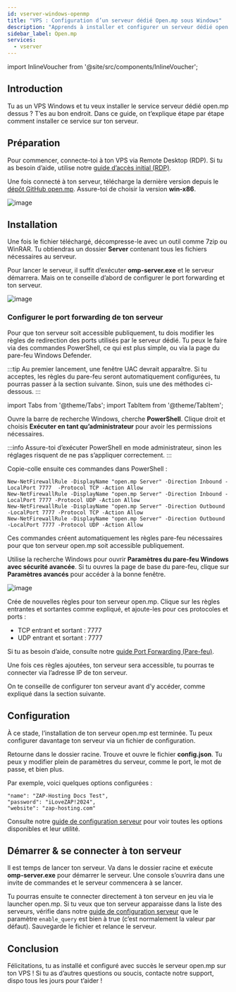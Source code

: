 ```yaml
---
id: vserver-windows-openmp
title: "VPS : Configuration d’un serveur dédié Open.mp sous Windows"
description: "Apprends à installer et configurer un serveur dédié open.mp sur ton VPS Windows pour un gaming multijoueur fluide → Découvre tout maintenant"
sidebar_label: Open.mp
services:
  - vserver
---
```


import InlineVoucher from '@site/src/components/InlineVoucher';

## Introduction

Tu as un VPS Windows et tu veux installer le service serveur dédié open.mp dessus ? T’es au bon endroit. Dans ce guide, on t’explique étape par étape comment installer ce service sur ton serveur.

<InlineVoucher />

## Préparation

Pour commencer, connecte-toi à ton VPS via Remote Desktop (RDP). Si tu as besoin d’aide, utilise notre [guide d’accès initial (RDP)](vserver-windows-userdp.md).

Une fois connecté à ton serveur, télécharge la dernière version depuis le [dépôt GitHub open.mp](https://github.com/openmultiplayer/open.mp/releases). Assure-toi de choisir la version **win-x86**.

![image](https://screensaver01.zap-hosting.com/index.php/s/sCGpA3dwHngbNCy/preview)

## Installation

Une fois le fichier téléchargé, décompresse-le avec un outil comme 7zip ou WinRAR. Tu obtiendras un dossier **Server** contenant tous les fichiers nécessaires au serveur.

Pour lancer le serveur, il suffit d’exécuter **omp-server.exe** et le serveur démarrera. Mais on te conseille d’abord de configurer le port forwarding et ton serveur.

![image](https://screensaver01.zap-hosting.com/index.php/s/xeqZjg8RMCnRcZf/preview)

### Configurer le port forwarding de ton serveur

Pour que ton serveur soit accessible publiquement, tu dois modifier les règles de redirection des ports utilisés par le serveur dédié. Tu peux le faire via des commandes PowerShell, ce qui est plus simple, ou via la page du pare-feu Windows Defender.

:::tip
Au premier lancement, une fenêtre UAC devrait apparaître. Si tu acceptes, les règles du pare-feu seront automatiquement configurées, tu pourras passer à la section suivante. Sinon, suis une des méthodes ci-dessous.
:::

import Tabs from '@theme/Tabs';
import TabItem from '@theme/TabItem';

<Tabs>
<TabItem value="powershell" label="Via PowerShell" default>

Ouvre la barre de recherche Windows, cherche **PowerShell**. Clique droit et choisis **Exécuter en tant qu’administrateur** pour avoir les permissions nécessaires.

:::info
Assure-toi d’exécuter PowerShell en mode administrateur, sinon les réglages risquent de ne pas s’appliquer correctement.
:::

Copie-colle ensuite ces commandes dans PowerShell :
```
New-NetFirewallRule -DisplayName "open.mp Server" -Direction Inbound -LocalPort 7777  -Protocol TCP -Action Allow
New-NetFirewallRule -DisplayName "open.mp Server" -Direction Inbound -LocalPort 7777 -Protocol UDP -Action Allow
New-NetFirewallRule -DisplayName "open.mp Server" -Direction Outbound -LocalPort 7777 -Protocol TCP -Action Allow
New-NetFirewallRule -DisplayName "open.mp Server" -Direction Outbound -LocalPort 7777 -Protocol UDP -Action Allow
```

Ces commandes créent automatiquement les règles pare-feu nécessaires pour que ton serveur open.mp soit accessible publiquement.

</TabItem>

<TabItem value="windefender" label="Via Windows Defender">

Utilise la recherche Windows pour ouvrir **Paramètres du pare-feu Windows avec sécurité avancée**. Si tu ouvres la page de base du pare-feu, clique sur **Paramètres avancés** pour accéder à la bonne fenêtre.

![image](https://github.com/zaphosting/docs/assets/42719082/5fb9f943-7e51-4d8f-9df4-2f5ff60857d3)

Crée de nouvelles règles pour ton serveur open.mp. Clique sur les règles entrantes et sortantes comme expliqué, et ajoute-les pour ces protocoles et ports :
- TCP entrant et sortant : 7777
- UDP entrant et sortant : 7777

Si tu as besoin d’aide, consulte notre [guide Port Forwarding (Pare-feu)](vserver-windows-port.md).

</TabItem>
</Tabs>

Une fois ces règles ajoutées, ton serveur sera accessible, tu pourras te connecter via l’adresse IP de ton serveur.

On te conseille de configurer ton serveur avant d’y accéder, comme expliqué dans la section suivante.

## Configuration

À ce stade, l’installation de ton serveur open.mp est terminée. Tu peux configurer davantage ton serveur via un fichier de configuration.

Retourne dans le dossier racine. Trouve et ouvre le fichier **config.json**. Tu peux y modifier plein de paramètres du serveur, comme le port, le mot de passe, et bien plus.

Par exemple, voici quelques options configurées :
```
"name": "ZAP-Hosting Docs Test",
"password": "iLoveZAP!2024",
"website": "zap-hosting.com"
```

Consulte notre [guide de configuration serveur](openmp-configuration.md) pour voir toutes les options disponibles et leur utilité.

## Démarrer & se connecter à ton serveur

Il est temps de lancer ton serveur. Va dans le dossier racine et exécute **omp-server.exe** pour démarrer le serveur. Une console s’ouvrira dans une invite de commandes et le serveur commencera à se lancer.

Tu pourras ensuite te connecter directement à ton serveur en jeu via le launcher open.mp. Si tu veux que ton serveur apparaisse dans la liste des serveurs, vérifie dans notre [guide de configuration serveur](openmp-configuration.md) que le paramètre `enable_query` est bien à true (c’est normalement la valeur par défaut). Sauvegarde le fichier et relance le serveur.

## Conclusion

Félicitations, tu as installé et configuré avec succès le serveur open.mp sur ton VPS ! Si tu as d’autres questions ou soucis, contacte notre support, dispo tous les jours pour t’aider !

<InlineVoucher />